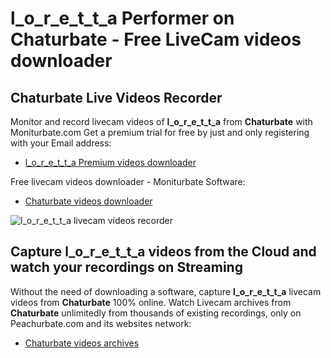 # l_o_r_e_t_t_a Performer on Chaturbate - Free LiveCam videos downloader

## Chaturbate Live Videos Recorder

Monitor and record livecam videos of **l_o_r_e_t_t_a** from **Chaturbate** with Moniturbate.com
Get a premium trial for free by just and only registering with your Email address:
* [l_o_r_e_t_t_a Premium videos downloader](https://moniturbate.com/request-demo-licence-key.html)

Free livecam videos downloader - Moniturbate Software:
* [Chaturbate videos downloader](https://moniturbate.com/moniturbate-download-software.html)

![l_o_r_e_t_t_a livecam videos recorder](https://peachurnet.com/templates/moniturbate-software.png)


## Capture l_o_r_e_t_t_a videos from the Cloud and watch your recordings on Streaming

Without the need of downloading a software, capture **l_o_r_e_t_t_a** livecam videos from **Chaturbate** 100% online.
Watch Livecam archives from **Chaturbate** unlimitedly from thousands of existing recordings, only on Peachurbate.com and its websites network:
* [Chaturbate videos archives](https://peachurnet.com/)